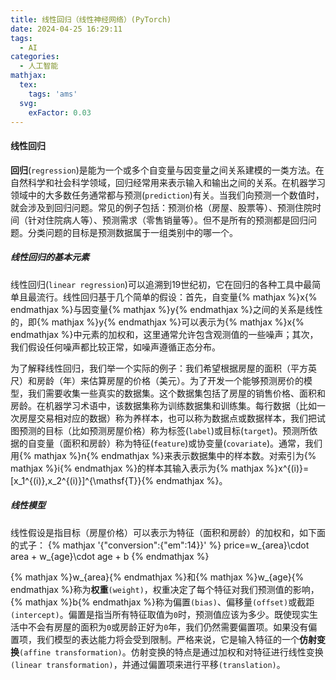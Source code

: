```yaml
---
title: 线性回归（线性神经网络）(PyTorch)
date: 2024-04-25 16:29:11
tags:
  - AI
categories:
  - 人工智能
mathjax:
  tex:
    tags: 'ams'
  svg:
    exFactor: 0.03
---
```


#### 线性回归

**回归**(`regression`)是能为一个或多个自变量与因变量之间关系建模的一类方法。在自然科学和社会科学领域，回归经常用来表示输入和输出之间的关系。在机器学习领域中的大多数任务通常都与预测(`prediction`)有关。当我们向预测一个数值时，就会涉及到回归问题。常见的例子包括：预测价格（房屋、股票等）、预测住院时间（针对住院病人等）、预测需求（零售销量等）。但不是所有的预测都是回归问题。分类问题的目标是预测数据属于一组类别中的哪一个。
<!-- more -->
##### 线性回归的基本元素

线性回归(`linear regression`)可以追溯到19世纪初，它在回归的各种工具中最简单且最流行。线性回归基于几个简单的假设：首先，自变量{% mathjax %}x{% endmathjax %}与因变量{% mathjax %}y{% endmathjax %}之间的关系是线性的，即{% mathjax %}y{% endmathjax %}可以表示为{% mathjax %}x{% endmathjax %}中元素的加权和，这里通常允许包含观测值的一些噪声；其次，我们假设任何噪声都比较正常，如噪声遵循正态分布。

为了解释线性回归，我们举一个实际的例子：我们希望根据房屋的面积（平方英尺）和房龄（年）来估算房屋的价格（美元）。为了开发一个能够预测房价的模型，我们需要收集一些真实的数据集。这个数据集包括了房屋的销售价格、面积和房龄。在机器学习术语中，该数据集称为训练数据集和训练集。每行数据（比如一次房屋交易相对应的数据）称为养样本，也可以称为数据点或数据样本，我们把试图预测的目标（比如预测房屋价格）称为标签(`label`)或目标(`target`)。预测所依据的自变量（面积和房龄）称为特征(`feature`)或协变量(`covariate`)。通常，我们用{% mathjax %}n{% endmathjax %}来表示数据集中的样本数。对索引为{% mathjax %}i{% endmathjax %}的样本其输入表示为{% mathjax %}x^{(i)}=[x_1^{(i)},x_2^{(i)}]^{\mathsf{T}}{% endmathjax %}。

##### 线性模型

线性假设是指目标（房屋价格）可以表示为特征（面积和房龄）的加权和，如下面的式子：
{% mathjax '{"conversion":{"em":14}}' %}
price=w_{area}\cdot area + w_{age}\cdot age + b
{% endmathjax %}

{% mathjax %}w_{area}{% endmathjax %}和{% mathjax %}w_{age}{% endmathjax %}称为**权重**`(weight)`，权重决定了每个特征对我们预测值的影响，{% mathjax %}b{% endmathjax %}称为偏置`(bias)`、偏移量`(offset)`或截距`(intercept)`。偏置是指当所有特征取值为`0`时，预测值应该为多少。既使现实生活中不会有房屋的面积为`0`或房龄正好为`0`年，我们仍然需要偏置项。如果没有偏置项，我们模型的表达能力将会受到限制。严格来说，它是输入特征的一个**仿射变换**`(affine transformation)`。仿射变换的特点是通过加权和对特征进行线性变换`(linear transformation)`，并通过偏置项来进行平移`(translation)`。